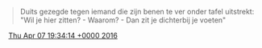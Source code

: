 > Duits gezegde tegen iemand die zijn benen te ver onder tafel uitstrekt: "Wil je hier zitten? \- Waarom? \- Dan zit je dichterbij je voeten"

<img src="../../media/tweet.ico" width="12" /> [Thu Apr 07 19:34:14 +0000 2016](https://twitter.com/DromerDenker/status/718159971041587201)